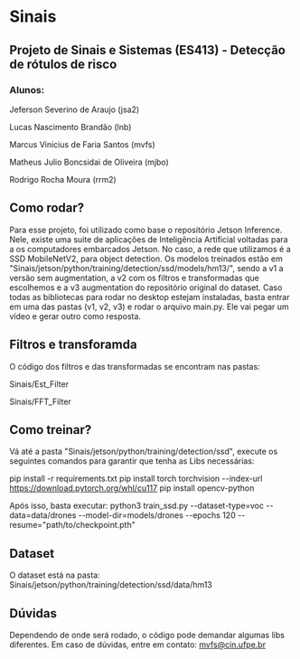 # Sinais
## Projeto de Sinais e Sistemas (ES413) - Detecção de rótulos de risco

### Alunos: 
  Jeferson Severino de Araujo (jsa2)
  
  Lucas Nascimento Brandão (lnb)
  
  Marcus Vinicius de Faria Santos (mvfs)
  
  Matheus Julio Boncsidai de Oliveira (mjbo)
  
  Rodrigo Rocha Moura (rrm2)

## Como rodar?
Para esse projeto, foi utilizado como base o repositório Jetson Inference. Nele, existe uma suite de aplicações de Inteligência Artificial voltadas para a os computadores embarcados Jetson. No caso, a rede que utilizamos é a SSD MobileNetV2, para object detection.
Os modelos treinados estão em "Sinais/jetson/python/training/detection/ssd/models/hm13/", sendo a v1 a versão sem augmentation, a v2 com os filtros e transformadas que escolhemos e a v3 augmentation do repositório original do dataset. Caso todas as bibliotecas para rodar no desktop estejam instaladas, basta entrar em uma das pastas (v1, v2, v3) e rodar o arquivo main.py. Ele vai pegar um vídeo e gerar outro como resposta.

## Filtros e transforamda
O código dos filtros e das transformadas se encontram nas pastas:

Sinais/Est_Filter

Sinais/FFT_Filter 

## Como treinar?
Vá até a pasta "Sinais/jetson/python/training/detection/ssd", execute os seguintes comandos para garantir que tenha as Libs necessárias:

pip install -r requirements.txt
pip install torch torchvision --index-url https://download.pytorch.org/whl/cu117 
pip install opencv-python

Após isso, basta executar:
python3 train_ssd.py --dataset-type=voc --data=data/drones --model-dir=models/drones --epochs 120 --resume="path/to/checkpoint.pth"

## Dataset
O dataset está na pasta:
Sinais/jetson/python/training/detection/ssd/data/hm13

## Dúvidas
Dependendo  de onde será rodado, o código pode demandar algumas libs diferentes. Em caso de dúvidas, entre em contato:
mvfs@cin.ufpe.br
